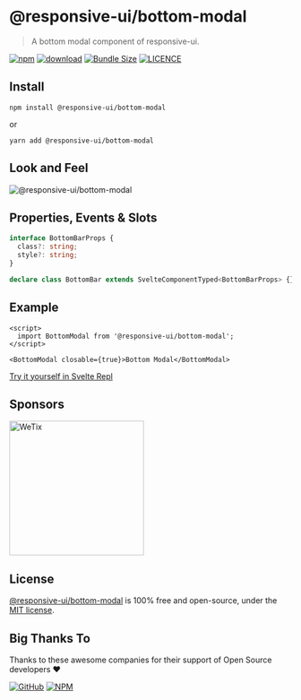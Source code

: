 # @responsive-ui/bottom-modal

> A bottom modal component of responsive-ui.

<p>

[![npm](https://img.shields.io/npm/v/@responsive-ui/bottom-modal.svg)](https://www.npmjs.com/package/@responsive-ui/bottom-modal)
[![download](https://img.shields.io/npm/dw/@responsive-ui/bottom-modal.svg)](https://www.npmjs.com/package/@responsive-ui/bottom-modal)
[![Bundle Size](https://badgen.net/bundlephobia/minzip/%40responsive-ui%2Fbottom-modal)](https://bundlephobia.com/result?p=@responsive-ui/bottom-modal)
[![LICENCE](https://img.shields.io/github/license/wetix/responsive-ui)](https://github.com/wetix/responsive-ui/blob/master/LICENSE)

</p>

## Install

```console
npm install @responsive-ui/bottom-modal
```

or

```console
yarn add @responsive-ui/bottom-modal
```

## Look and Feel

<img src="https://user-images.githubusercontent.com/28108597/104998043-8a18a600-5a65-11eb-9fe8-381e3934476b.png"
alt="@responsive-ui/bottom-modal" />

## Properties, Events & Slots

```ts
interface BottomBarProps {
  class?: string;
  style?: string;
}

declare class BottomBar extends SvelteComponentTyped<BottomBarProps> {}
```

## Example

```svelte
<script>
  import BottomModal from '@responsive-ui/bottom-modal';
</script>

<BottomModal closable={true}>Bottom Modal</BottomModal>
```

[Try it yourself in Svelte Repl](https://svelte.dev/repl/77cd21e263a14e2e9e6feed4a23c1631?version=latest)

## Sponsors

<img src="https://asset.wetix.my/images/logo/wetix.png" alt="WeTix" width="240px">

## License

[@responsive-ui/bottom-modal](https://github.com/wetix/responsive-ui/tree/master/components/bottom-modal) is 100% free and open-source, under the [MIT license](https://github.com/wetix/responsive-ui/blob/master/LICENSE).

## Big Thanks To

Thanks to these awesome companies for their support of Open Source developers ❤

[![GitHub](https://jstools.dev/img/badges/github.svg)](https://github.com/open-source)
[![NPM](https://jstools.dev/img/badges/npm.svg)](https://www.npmjs.com/)
